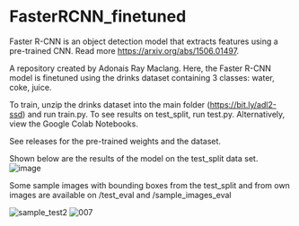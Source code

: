 # FasterRCNN_finetuned
Faster R-CNN is an object detection model that extracts features using a pre-trained CNN. Read more https://arxiv.org/abs/1506.01497.

A repository created by Adonais Ray Maclang. Here, the Faster R-CNN model is finetuned using the drinks dataset containing 3 classes: water, coke, juice.

To train, unzip the drinks dataset into the main folder (https://bit.ly/adl2-ssd) and run train.py. To see results on test_split, run test.py. Alternatively, view the Google Colab Notebooks. 

See releases for the pre-trained weights and the dataset.

Shown below are the results of the model on the test_split data set.  
![image](https://user-images.githubusercontent.com/92358150/166443722-4187fb65-36b7-4425-902d-653571a62e22.png)

Some sample images with bounding boxes from the test_split and from own images are available on /test_eval and /sample_images_eval

![sample_test2](https://user-images.githubusercontent.com/92358150/166464506-87573c37-86be-4203-96f5-314f30c9ada0.png)
![007](https://user-images.githubusercontent.com/92358150/166464530-188a8764-3c74-4164-a087-8cc139a1732e.png)
